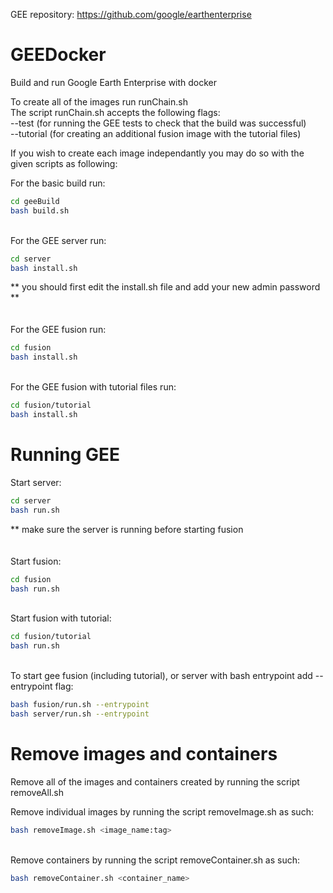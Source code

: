 GEE repository: https://github.com/google/earthenterprise

# GEEDocker


Build and run Google Earth Enterprise with docker

To create all of the images run runChain.sh\
The script runChain.sh accepts the following flags:\
--test (for running the GEE tests to check that the build was successful)\
--tutorial (for creating an additional fusion image with the tutorial files)

If you wish to create each image independantly you may do so with the given scripts as following:

For the basic build run:
```sh
cd geeBuild
bash build.sh
```
\
For the GEE server run:
```sh
cd server
bash install.sh
```
** you should first edit the install.sh file and add your new admin password **\
\
\
For the GEE fusion run:
```sh
cd fusion
bash install.sh
```
\
For the GEE fusion with tutorial files run:
```sh
cd fusion/tutorial
bash install.sh
```


# Running GEE


Start server:
```sh
cd server
bash run.sh
```
** make sure the server is running before starting fusion\
\
\
Start fusion:
```sh
cd fusion
bash run.sh
```
\
Start fusion with tutorial:
```sh
cd fusion/tutorial
bash run.sh
```
\
To start gee fusion (including tutorial), or server with bash entrypoint add --entrypoint flag:
```sh
bash fusion/run.sh --entrypoint
bash server/run.sh --entrypoint
```


# Remove images and containers

Remove all of the images and containers created by running the script removeAll.sh

Remove individual images by running the script removeImage.sh as such:
```sh
bash removeImage.sh <image_name:tag>
```
\
Remove containers by running the script removeContainer.sh as such:
```sh
bash removeContainer.sh <container_name>
```
